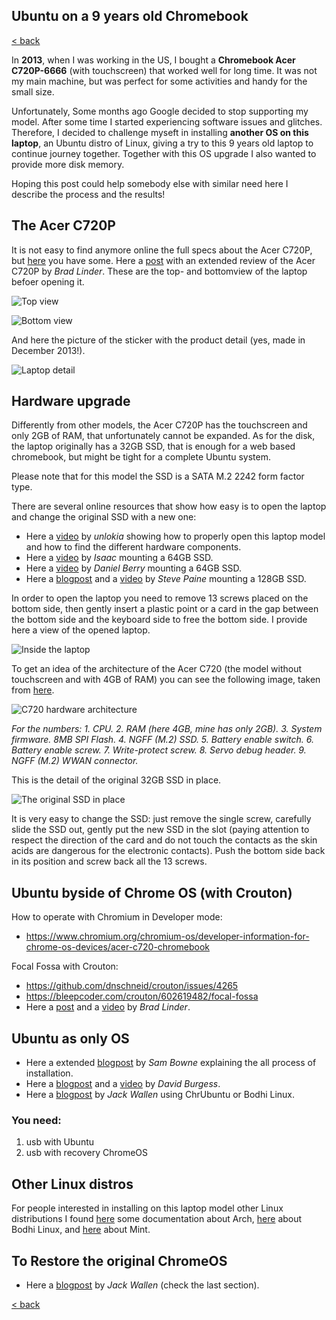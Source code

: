 ## Ubuntu on a 9 years old Chromebook

[< back](https://codethepast.github.io/)

In **2013**, when I was working in the US, I bought a **Chromebook Acer C720P-6666** (with touchscreen) that worked well for long time. It was not my main machine, but was perfect for some activities and handy for the small size.

Unfortunately, Some months ago Google decided to stop supporting my model. After some time I started experiencing software issues and glitches. Therefore, I decided to challenge myseft in installing **another OS on this laptop**, an Ubuntu distro of Linux, giving a try to this 9 years old laptop to continue journey together. Together with this OS upgrade I also wanted to provide more disk memory. 

Hoping this post could help somebody else with similar need here I describe the process and the results!

## The Acer C720P

It is not easy to find anymore online the full specs about the Acer C720P, but [here](https://www.laptopmag.com/reviews/laptops/acer-chromebook-c720p) you have some. Here a [post](https://liliputing.com/2014/03/acer-c720p-touchscreen-chromebook-review.html) with an extended review of the Acer C720P by *Brad Linder*.
These are the top- and bottomview of the laptop befoer opening it.

![Top view](https://codethepast.github.io/UbuntuOnChromebook/UbuntuOnChrome10.jpg)

![Bottom view](https://codethepast.github.io/UbuntuOnChromebook/UbuntuOnChrome11.jpg)

And here the picture of the sticker with the product detail (yes, made in December 2013!).

![Laptop detail](https://codethepast.github.io/UbuntuOnChromebook/UbuntuOnChrome12.jpg)


## Hardware upgrade

Differently from other models, the Acer C720P has the touchscreen and only 2GB of RAM, that unfortunately cannot be expanded. As for the disk, the laptop originally has a 32GB SSD, that is enough for a web based chromebook, but might be tight for a complete Ubuntu system. 

Please note that for this model the SSD is a SATA M.2 2242 form factor type.

There are several online resources that show how easy is to open the laptop and change the original SSD with a new one:
- Here a [video](https://www.youtube.com/watch?v=AZa5kWBfbWM) by *unlokia* showing how to properly open this laptop model and how to find the different hardware components.
- Here a [video](https://www.youtube.com/watch?v=LrrL2Qy2PGI) by *Isaac* mounting a 64GB SSD. 
- Here a [video](https://www.youtube.com/watch?v=c9rKQVtEjNc) by *Daniel Berry* mounting a 64GB SSD.
- Here a [blogpost](https://www.umpcportal.com/2014/01/how-to-upgrade-the-acer-c720-chromebook-with-an-m-2-sata-from-mydigitalsdd/) and a [video](https://www.youtube.com/watch?v=-jOHHyJMgWk) by *Steve Paine* mounting a 128GB SSD.

In order to open the laptop you need to remove 13 screws placed on the bottom side, then gently insert a plastic point or a card in the gap between the bottom side and the keyboard side to free the bottom side. I provide here a view of the opened laptop.

![Inside the laptop](https://codethepast.github.io/UbuntuOnChromebook/UbuntuOnChrome13.jpg)

To get an idea of the architecture of the Acer C720 (the model without touchscreen and with 4GB of RAM) you can see the following image, taken from [here](https://www.chromium.org/chromium-os/developer-information-for-chrome-os-devices/acer-c720-chromebook).

![C720 hardware architecture](https://samsclass.info/128/proj/c720-chromebook-annotated-innards.png)

*For the numbers: 1. CPU. 2. RAM (here 4GB, mine has only 2GB). 3. System firmware. 8MB SPI Flash. 4. NGFF (M.2) SSD. 5. Battery enable switch. 6. Battery enable screw. 7. Write-protect screw. 8. Servo debug header. 9. NGFF (M.2) WWAN connector.*

This is the detail of the original 32GB SSD in place.

![The original SSD in place](https://codethepast.github.io/UbuntuOnChromebook/UbuntuOnChrome14.jpg)

It is very easy to change the SSD: just remove the single screw, carefully slide the SSD out, gently put the new SSD in the slot (paying attention to respect the direction of the card and do not touch the contacts as the skin acids are dangerous for the electronic contacts).
Push the bottom side back in its position and screw back all the 13 screws.




## Ubuntu byside of Chrome OS (with Crouton)

How to operate with Chromium in Developer mode:
- https://www.chromium.org/chromium-os/developer-information-for-chrome-os-devices/acer-c720-chromebook

Focal Fossa with Crouton:
- https://github.com/dnschneid/crouton/issues/4265
- https://bleepcoder.com/crouton/602619482/focal-fossa
- Here a [post](https://liliputing.com/2014/03/acer-c720p-touchscreen-chromebook-review.html) and a [video](https://www.youtube.com/watch?v=bYGAr_OBBoo) by *Brad Linder*.


## Ubuntu as only OS

- Here a extended [blogpost](https://samsclass.info/128/proj/chromebooks3.htm) by *Sam Bowne* explaining the all process of installation.
- Here a [blogpost](https://dbtechreviews.com/2018/09/how-to-install-ubuntu-on-chromebook-and-remove-chromeos/) and a [video](https://www.youtube.com/watch?v=AxsckwmRhfw) by *David Burgess*.
- Here a [blogpost](https://www.linux.com/topic/desktop/how-install-linux-acer-c720-chromebook/) by *Jack Wallen* using ChrUbuntu or Bodhi Linux.

### You need:
1. usb with Ubuntu
2. usb with recovery ChromeOS


## Other Linux distros

For people interested in installing on this laptop model other Linux distributions I found [here](https://wiki.archlinux.org/title/Acer_C720_Chromebook#Locating_the_Write-Protect_Screw) some documentation about Arch, [here](http://jeffhoogland.blogspot.com/2014/01/) about Bodhi Linux, and [here](https://www.youtube.com/watch?v=dq44cHvxTXI&t=327s) about Mint.


## To Restore the original ChromeOS

- Here a [blogpost](https://www.linux.com/topic/desktop/how-install-linux-acer-c720-chromebook/) by *Jack Wallen* (check the last section).


[< back](https://codethepast.github.io/)
